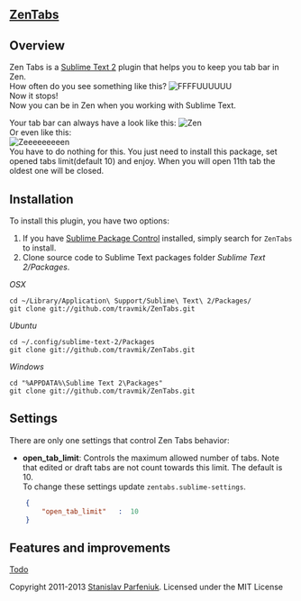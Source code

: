 ## [ZenTabs](https://github.com/travmik/ZenTabs)
## Overview  
Zen Tabs is a [Sublime Text 2](http://www.sublimetext.com/2) plugin that helps you to keep you tab bar in Zen.  
How often do you see something like this?
![FFFFUUUUUU](http://i.piccy.info/i7/ebce930b17a0f05438ef3606d7007628/4-61-545/10514189/FFFFFFFFUUUUUUUUUUUUUUUU.jpg)  
Now it stops!  
Now you can be in Zen when you working with Sublime Text.

Your tab bar can always have a look like this:
![Zen](http://i.piccy.info/i7/60762fe409fce7dea034cd53fcbca77e/4-61-545/46543111/zen.jpg)  
Or even like this:  
![Zeeeeeeeeen](http://i.piccy.info/i7/0391382da44a1fba771f40b4ff12d96d/4-61-545/46596432/zen2.jpg)  
You have to do nothing for this. You just need to install this package, set opened tabs limit(default 10) and enjoy. 
When you will open 11th tab the oldest one will be closed.

## Installation
To install this plugin, you have two options:  
1. If you have [Sublime Package Control](http://wbond.net/sublime_packages/package_control) installed, simply search for `ZenTabs` to install.  
2. Clone source code to Sublime Text packages folder *Sublime Text 2/Packages*.  

*OSX*
```shell
cd ~/Library/Application\ Support/Sublime\ Text\ 2/Packages/
git clone git://github.com/travmik/ZenTabs.git
```  
*Ubuntu*
```shell
cd ~/.config/sublime-text-2/Packages
git clone git://github.com/travmik/ZenTabs.git
```  
*Windows*
```dos
cd "%APPDATA%\Sublime Text 2\Packages"
git clone git://github.com/travmik/ZenTabs.git
```


## Settings

There are only one settings that control Zen Tabs behavior:  
* __open\_tab_limit__: Controls the maximum allowed number of tabs. 
Note that edited or draft tabs are not count towards this limit. The default is 10.  
To change these settings update `zentabs.sublime-settings`.  

```json
    {
        "open_tab_limit"   :  10
    }  
```

## Features and improvements
[Todo](TODO.todo)

Copyright 2011-2013 [Stanislav Parfeniuk](http://www.linkedin.com/in/stanislavparfeniuk). Licensed under the MIT License
